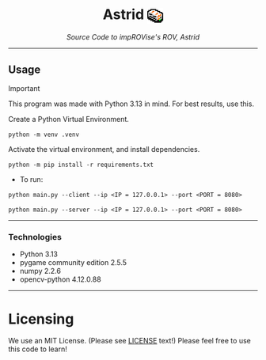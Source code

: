 <h1 align=center> Astrid <img width=32 height=32 style="vertical-align:middle" src="docs/astrid_pixelart.png"></img> </h1>
<p align=center><i>Source Code to impROVise's ROV, Astrid</i>

---

## Usage
> [!IMPORTANT]
> This program was made with Python 3.13 in mind. For best results, use this.

Create a Python Virtual Environment.
```
python -m venv .venv
```

Activate the virtual environment, and install dependencies.
```
python -m pip install -r requirements.txt
```

- To run:
```
python main.py --client --ip <IP = 127.0.0.1> --port <PORT = 8080>
```

```
python main.py --server --ip <IP = 127.0.0.1> --port <PORT = 8080>
```
---

### Technologies
- Python 3.13
- pygame community edition 2.5.5
- numpy 2.2.6
- opencv-python 4.12.0.88

---
# Licensing
We use an MIT License. (Please see [LICENSE](LICENSE) text!) Please feel free to use this code to learn!